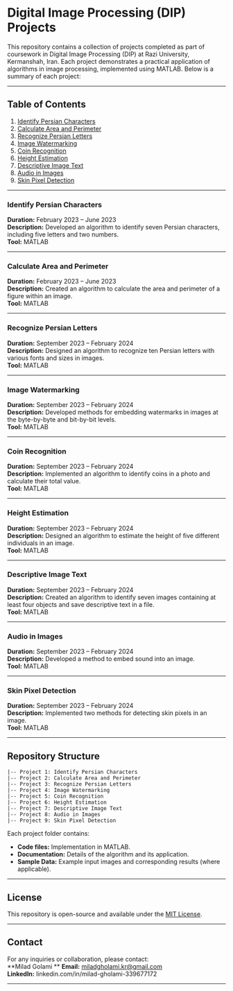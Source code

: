 # Digital Image Processing (DIP) Projects

This repository contains a collection of projects completed as part of coursework in Digital Image Processing (DIP) at Razi University, Kermanshah, Iran. Each project demonstrates a practical application of algorithms in image processing, implemented using MATLAB. Below is a summary of each project:

---

## Table of Contents

1. [Identify Persian Characters](#identify-persian-characters)
2. [Calculate Area and Perimeter](#calculate-area-and-perimeter)
3. [Recognize Persian Letters](#recognize-persian-letters)
4. [Image Watermarking](#image-watermarking)
5. [Coin Recognition](#coin-recognition)
6. [Height Estimation](#height-estimation)
7. [Descriptive Image Text](#descriptive-image-text)
8. [Audio in Images](#audio-in-images)
9. [Skin Pixel Detection](#skin-pixel-detection)

---

### Identify Persian Characters

**Duration:** February 2023 – June 2023  
**Description:** Developed an algorithm to identify seven Persian characters, including five letters and two numbers.  
**Tool:** MATLAB 

---

### Calculate Area and Perimeter

**Duration:** February 2023 – June 2023  
**Description:** Created an algorithm to calculate the area and perimeter of a figure within an image.  
**Tool:** MATLAB

---

### Recognize Persian Letters

**Duration:** September 2023 – February 2024  
**Description:** Designed an algorithm to recognize ten Persian letters with various fonts and sizes in images.  
**Tool:** MATLAB  

---

### Image Watermarking

**Duration:** September 2023 – February 2024  
**Description:** Developed methods for embedding watermarks in images at the byte-by-byte and bit-by-bit levels.  
**Tool:** MATLAB  

---

### Coin Recognition

**Duration:** September 2023 – February 2024  
**Description:** Implemented an algorithm to identify coins in a photo and calculate their total value.  
**Tool:** MATLAB  

---

### Height Estimation

**Duration:** September 2023 – February 2024  
**Description:** Designed an algorithm to estimate the height of five different individuals in an image.  
**Tool:** MATLAB  

---

### Descriptive Image Text

**Duration:** September 2023 – February 2024  
**Description:** Created an algorithm to identify seven images containing at least four objects and save descriptive text in a file.  
**Tool:** MATLAB 

---

### Audio in Images

**Duration:** September 2023 – February 2024  
**Description:** Developed a method to embed sound into an image.  
**Tool:** MATLAB  

---

### Skin Pixel Detection

**Duration:** September 2023 – February 2024  
**Description:** Implemented two methods for detecting skin pixels in an image.  
**Tool:** MATLAB 

---

## Repository Structure

```
|-- Project 1: Identify Persian Characters
|-- Project 2: Calculate Area and Perimeter
|-- Project 3: Recognize Persian Letters
|-- Project 4: Image Watermarking
|-- Project 5: Coin Recognition
|-- Project 6: Height Estimation
|-- Project 7: Descriptive Image Text
|-- Project 8: Audio in Images
|-- Project 9: Skin Pixel Detection
```

Each project folder contains:
- **Code files:** Implementation in MATLAB.
- **Documentation:** Details of the algorithm and its application.
- **Sample Data:** Example input images and corresponding results (where applicable).

---

## License

This repository is open-source and available under the [MIT License](LICENSE).

---

## Contact

For any inquiries or collaboration, please contact:  
**Milad Golami **
**Email:** miladgholami.kr@gmail.com  
**LinkedIn:** linkedin.com/in/milad-gholami-339677172

---
